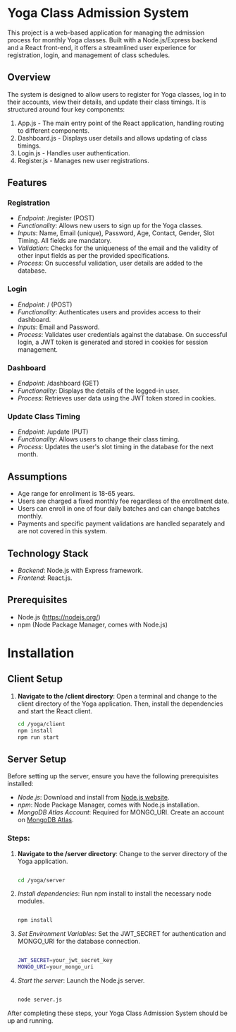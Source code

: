 # Yoga Class Admission System

This project is a web-based application for managing the admission process for monthly Yoga classes. Built with a Node.js/Express backend and a React front-end, it offers a streamlined user experience for registration, login, and management of class schedules.

## Overview

The system is designed to allow users to register for Yoga classes, log in to their accounts, view their details, and update their class timings. It is structured around four key components:

1. App.js - The main entry point of the React application, handling routing to different components.
2. Dashboard.js - Displays user details and allows updating of class timings.
3. Login.js - Handles user authentication.
4. Register.js - Manages new user registrations.

## Features

### Registration

- *Endpoint*: /register (POST)
- *Functionality*: Allows new users to sign up for the Yoga classes. 
- *Inputs*: Name, Email (unique), Password, Age, Contact, Gender, Slot Timing. All fields are mandatory.
- *Validation*: Checks for the uniqueness of the email and the validity of other input fields as per the provided specifications.
- *Process*: On successful validation, user details are added to the database.

### Login

- *Endpoint*: / (POST)
- *Functionality*: Authenticates users and provides access to their dashboard.
- *Inputs*: Email and Password.
- *Process*: Validates user credentials against the database. On successful login, a JWT token is generated and stored in cookies for session management.

### Dashboard

- *Endpoint*: /dashboard (GET)
- *Functionality*: Displays the details of the logged-in user.
- *Process*: Retrieves user data using the JWT token stored in cookies.

### Update Class Timing

- *Endpoint*: /update (PUT)
- *Functionality*: Allows users to change their class timing.
- *Process*: Updates the user's slot timing in the database for the next month.

## Assumptions

- Age range for enrollment is 18-65 years.
- Users are charged a fixed monthly fee regardless of the enrollment date.
- Users can enroll in one of four daily batches and can change batches monthly.
- Payments and specific payment validations are handled separately and are not covered in this system.

## Technology Stack

- *Backend*: Node.js with Express framework.
- *Frontend*: React.js.


## Prerequisites

- Node.js (https://nodejs.org/)
- npm (Node Package Manager, comes with Node.js)

# Installation

## Client Setup

1. **Navigate to the /client directory**:
   Open a terminal and change to the client directory of the Yoga application. Then, install the dependencies and start the React client.

   ```bash
   cd /yoga/client
   npm install
   npm run start
   

## Server Setup

Before setting up the server, ensure you have the following prerequisites installed:

- *Node.js*: Download and install from [Node.js website](https://nodejs.org/).
- *npm*: Node Package Manager, comes with Node.js installation.
- *MongoDB Atlas Account*: Required for MONGO_URI. Create an account on [MongoDB Atlas](https://www.mongodb.com/cloud/atlas).

### Steps:

1. **Navigate to the /server directory**:
   Change to the server directory of the Yoga application.

   ```bash

   cd /yoga/server
   

2. *Install dependencies*:
   Run npm install to install the necessary node modules.

   ```bash

   npm install
   

3. *Set Environment Variables*:
   Set the JWT_SECRET for authentication and MONGO_URI for the database connection.

   ```bash

   JWT_SECRET=your_jwt_secret_key
   MONGO_URI=your_mongo_uri
   

4. *Start the server*:
   Launch the Node.js server.

   ```bash

   node server.js
   

After completing these steps, your Yoga Class Admission System should be up and running.





